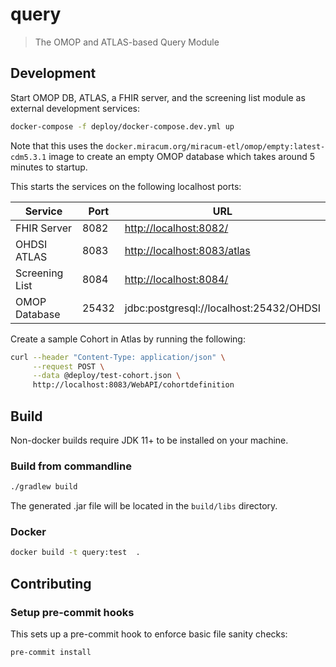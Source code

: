 # query

> The OMOP and ATLAS-based Query Module

## Development

Start OMOP DB, ATLAS, a FHIR server, and the screening list module as external development services:

```sh
docker-compose -f deploy/docker-compose.dev.yml up
```

Note that this uses the `docker.miracum.org/miracum-etl/omop/empty:latest-cdm5.3.1` image to create an
empty OMOP database which takes around 5 minutes to startup.

This starts the services on the following localhost ports:

| Service        | Port  | URL                                     |
| -------------- | ----- | --------------------------------------- |
| FHIR Server    | 8082  | <http://localhost:8082/>                |
| OHDSI ATLAS    | 8083  | <http://localhost:8083/atlas>           |
| Screening List | 8084  | <http://localhost:8084/>                |
| OMOP Database  | 25432 | jdbc:postgresql://localhost:25432/OHDSI |

Create a sample Cohort in Atlas by running the following:

```sh
curl --header "Content-Type: application/json" \
     --request POST \
     --data @deploy/test-cohort.json \
     http://localhost:8083/WebAPI/cohortdefinition
```

## Build

Non-docker builds require JDK 11+ to be installed on your machine.

### Build from commandline

```sh
./gradlew build
```

The generated .jar file will be located in the `build/libs` directory.

### Docker

```sh
docker build -t query:test  .
```

## Contributing

### Setup pre-commit hooks

This sets up a pre-commit hook to enforce basic file sanity checks:

```sh
pre-commit install
```
